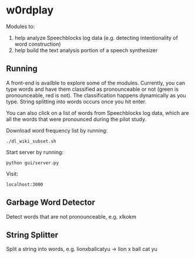 # w0rdplay

Modules to:

1. help analyze Speechblocks log data (e.g. detecting intentionality of word construction)
2. help build the text analysis portion of a speech synthesizer

## Running ##
A front-end is availble to explore some of the modules. Currently, you can type words and have them classified as pronounceable or not (green is pronounceable, red is not).
The classification happens dynamically as you type. String splitting into words occurs once you hit enter.

You can also click on a list of words from Speechblocks log data, which are all the words that were pronounced during the pilot study.

Download word frequency list by running:
```
./dl_wiki_subset.sh
```
Start server by running:
```
python gui/server.py
```
Visit:
```
localhost:3000
```

## Garbage Word Detector ##
Detect words that are not pronounceable, e.g. xlkokm

## String Splitter ##
Split a string into words, e.g. lionxballcatyu -> lion x ball cat yu
